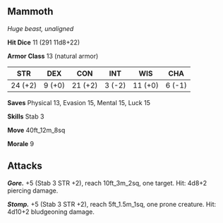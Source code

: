 ## Mammoth

*Huge beast, unaligned*

**Hit Dice** 11 (291 11d8+22)

**Armor Class** 13 (natural armor)

| STR     | DEX     | CON     | INT     | WIS     | CHA     |
|---------|---------|---------|---------|---------|---------|
| 24 (+2) |  9 (+0) | 21 (+2) |  3 (-2) | 11 (+0) |  6 (-1) |

**Saves** Physical 13, Evasion 15, Mental 15, Luck 15

**Skills** Stab 3

**Move** 40ft_12m_8sq

**Morale** 9

## Attacks

***Gore.*** +5 (Stab 3 STR +2), reach 10ft_3m_2sq, one target. Hit: 4d8+2 piercing damage.

***Stomp.*** +5 (Stab 3 STR +2), reach 5ft_1.5m_1sq, one prone creature. Hit: 4d10+2 bludgeoning damage.

